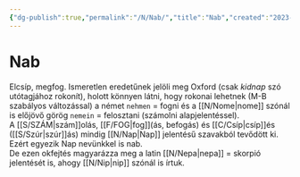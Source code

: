 ```yaml
---
{"dg-publish":true,"permalink":"/N/Nab/","title":"Nab","created":"2023-10-25T05:00","updated":"2025-08-19T01:03"}
---
```



# Nab

Elcsíp, megfog. Ismeretlen eredetűnek jelöli meg Oxford (csak *kidnap* szó utótagjához rokonít), holott könnyen látni, hogy rokonai lehetnek (M-B szabályos változással) a német `nehmen` = fogni és a [[N/Nome\|nome]] szónál is előjövő görög `nemein` = felosztani (számolni alapjelentéssel).  
A [[S/SZÁM\|szám]]olás, [[F/FOG\|fog]]\(ás, befogás) és [[C/Csíp\|csíp]]és ([[S/Szúr\|szúr]]ás) mindig [[N/Nap\|Nap]] jelentésű szavakból tevődött ki. Ezért egyezik Nap nevünkkel is nab.  
De ezen okfejtés magyarázza meg a latin [[N/Nepa\|nepa]] = skorpió jelentését is, ahogy [[N/Nip\|nip]] szónál is írtuk.  